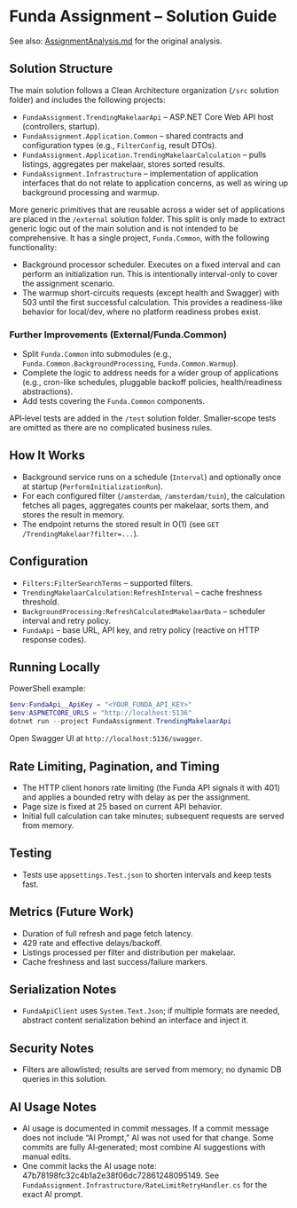 # Funda Assignment – Solution Guide

See also: [AssignmentAnalysis.md](./AssignmentAnalysis.md) for the original analysis.

## Solution Structure
The main solution follows a Clean Architecture organization (`/src` solution folder) and includes the following projects:
- `FundaAssignment.TrendingMakelaarApi` – ASP.NET Core Web API host (controllers, startup).
- `FundaAssignment.Application.Common` – shared contracts and configuration types (e.g., `FilterConfig`, result DTOs).
- `FundaAssignment.Application.TrendingMakelaarCalculation` – pulls listings, aggregates per makelaar, stores sorted results.
- `FundaAssignment.Infrastructure` – implementation of application interfaces that do not relate to application concerns, as well as wiring up background processing and warmup.

More generic primitives that are reusable across a wider set of applications are placed in the `/external` solution folder.
This split is only made to extract generic logic out of the main solution and is not intended to be comprehensive.
It has a single project, `Funda.Common`, with the following functionality:
- Background processor scheduler. Executes on a fixed interval and can perform an initialization run. This is intentionally interval-only to cover the assignment scenario.
- The warmup short-circuits requests (except health and Swagger) with 503 until the first successful calculation. This provides a readiness-like behavior for local/dev, where no platform readiness probes exist.

### Further Improvements (External/Funda.Common)
- Split `Funda.Common` into submodules (e.g., `Funda.Common.BackgroundProcessing`, `Funda.Common.Warmup`).
- Complete the logic to address needs for a wider group of applications (e.g., cron-like schedules, pluggable backoff policies, health/readiness abstractions).
- Add tests covering the `Funda.Common` components.

API‑level tests are added in the `/test` solution folder. Smaller‑scope tests are omitted as there are no complicated business rules.

## How It Works
- Background service runs on a schedule (`Interval`) and optionally once at startup (`PerformInitializationRun`).
- For each configured filter (`/amsterdam`, `/amsterdam/tuin`), the calculation fetches all pages, aggregates counts per makelaar, sorts them, and stores the result in memory.
- The endpoint returns the stored result in O(1) (see `GET /TrendingMakelaar?filter=...`).

## Configuration
- `Filters:FilterSearchTerms` – supported filters.
- `TrendingMakelaarCalculation:RefreshInterval` – cache freshness threshold.
- `BackgroundProcessing:RefreshCalculatedMakelaarData` – scheduler interval and retry policy.
- `FundaApi` – base URL, API key, and retry policy (reactive on HTTP response codes).

## Running Locally
PowerShell example:

```powershell
$env:FundaApi__ApiKey = "<YOUR_FUNDA_API_KEY>"
$env:ASPNETCORE_URLS = "http://localhost:5136"
dotnet run --project FundaAssignment.TrendingMakelaarApi
```

Open Swagger UI at `http://localhost:5136/swagger`.

## Rate Limiting, Pagination, and Timing
- The HTTP client honors rate limiting (the Funda API signals it with 401) and applies a bounded retry with delay as per the assignment.
- Page size is fixed at 25 based on current API behavior.
- Initial full calculation can take minutes; subsequent requests are served from memory.

## Testing
- Tests use `appsettings.Test.json` to shorten intervals and keep tests fast.

## Metrics (Future Work)
- Duration of full refresh and page fetch latency.
- 429 rate and effective delays/backoff.
- Listings processed per filter and distribution per makelaar.
- Cache freshness and last success/failure markers.

## Serialization Notes
- `FundaApiClient` uses `System.Text.Json`; if multiple formats are needed, abstract content serialization behind an interface and inject it.

## Security Notes
- Filters are allowlisted; results are served from memory; no dynamic DB queries in this solution.

## AI Usage Notes
- AI usage is documented in commit messages. If a commit message does not include “AI Prompt,” AI was not used for that change. Some commits are fully AI‑generated; most combine AI suggestions with manual edits.
- One commit lacks the AI usage note: 47b78198fc32c4b1a2e38f06dc72861248095149. See `FundaAssignment.Infrastructure/RateLimitRetryHandler.cs` for the exact AI prompt.